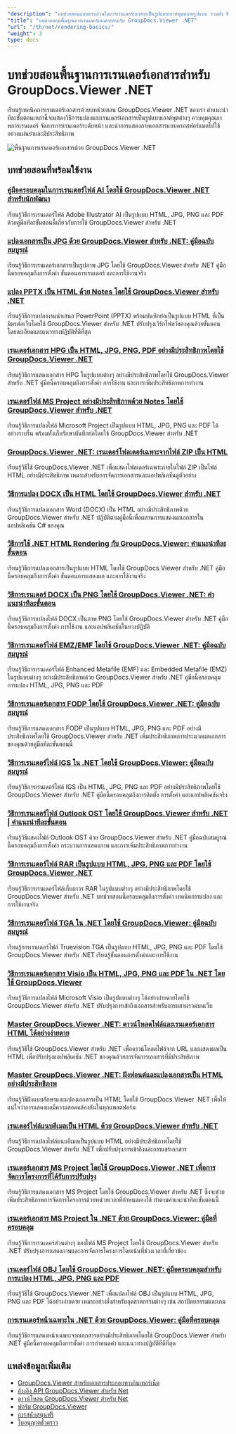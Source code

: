 ```yaml
---
"description": "บทช่วยสอนแบบครบถ้วนในการเรนเดอร์เอกสารเป็นรูปแบบเอาท์พุตหลายรูปแบบ รวมทั้ง HTML, PDF และรูปแบบรูปภาพโดยใช้ GroupDocs.Viewer สำหรับ .NET"
"title": "บทช่วยสอนพื้นฐานการเรนเดอร์เอกสารสำหรับ GroupDocs.Viewer .NET"
"url": "/th/net/rendering-basics/"
"weight": 3
type: docs
---
```

# บทช่วยสอนพื้นฐานการเรนเดอร์เอกสารสำหรับ GroupDocs.Viewer .NET

เรียนรู้เทคนิคการเรนเดอร์เอกสารด้วยบทช่วยสอน GroupDocs.Viewer .NET ของเรา คำแนะนำทีละขั้นตอนเหล่านี้จะแสดงวิธีการแปลงและเรนเดอร์เอกสารเป็นรูปแบบเอาต์พุตต่างๆ ควบคุมคุณภาพการเรนเดอร์ จัดการการเรนเดอร์ระดับหน้า และนำการแสดงภาพเอกสารแบบครอสฟอร์แมตไปใช้อย่างแม่นยำและมีประสิทธิภาพ

![พื้นฐานการเรนเดอร์เอกสารด้วย GroupDocs.Viewer .NET](/viewer/rendering-basics/image.png)

## บทช่วยสอนที่พร้อมใช้งาน

### [คู่มือครอบคลุมในการเรนเดอร์ไฟล์ AI โดยใช้ GroupDocs.Viewer .NET สำหรับนักพัฒนา](./render-ai-groupdocs-viewer-net-guide/)
เรียนรู้วิธีการเรนเดอร์ไฟล์ Adobe Illustrator AI เป็นรูปแบบ HTML, JPG, PNG และ PDF ด้วยคู่มือทีละขั้นตอนนี้เกี่ยวกับการใช้ GroupDocs.Viewer สำหรับ .NET

### [แปลงเอกสารเป็น JPG ด้วย GroupDocs.Viewer สำหรับ .NET: คู่มือฉบับสมบูรณ์](./render-documents-jpg-groupdocs-viewer-dotnet/)
เรียนรู้วิธีการเรนเดอร์เอกสารเป็นรูปภาพ JPG โดยใช้ GroupDocs.Viewer สำหรับ .NET คู่มือนี้ครอบคลุมถึงการตั้งค่า ขั้นตอนการเรนเดอร์ และการใช้งานจริง

### [แปลง PPTX เป็น HTML ด้วย Notes โดยใช้ GroupDocs.Viewer สำหรับ .NET](./render-pptx-notes-html-groupdocs-viewer-net/)
เรียนรู้วิธีการแปลงงานนำเสนอ PowerPoint (PPTX) พร้อมบันทึกย่อเป็นรูปแบบ HTML ที่เป็นมิตรต่อเว็บโดยใช้ GroupDocs.Viewer สำหรับ .NET ปรับปรุงเวิร์กโฟลว์ของคุณด้วยขั้นตอนโดยละเอียดและแนวทางปฏิบัติที่ดีที่สุด

### [เรนเดอร์เอกสาร HPG เป็น HTML, JPG, PNG, PDF อย่างมีประสิทธิภาพโดยใช้ GroupDocs.Viewer .NET](./groupdocs-viewer-net-hpg-rendering-guide/)
เรียนรู้วิธีการแสดงเอกสาร HPG ในรูปแบบต่างๆ อย่างมีประสิทธิภาพโดยใช้ GroupDocs.Viewer สำหรับ .NET คู่มือนี้ครอบคลุมถึงการตั้งค่า การใช้งาน และการเพิ่มประสิทธิภาพการทำงาน

### [เรนเดอร์ไฟล์ MS Project อย่างมีประสิทธิภาพด้วย Notes โดยใช้ GroupDocs.Viewer สำหรับ .NET](./groupdocs-viewer-ms-project-notes-conversion/)
เรียนรู้วิธีการแปลงไฟล์ Microsoft Project เป็นรูปแบบ HTML, JPG, PNG และ PDF ได้อย่างราบรื่น พร้อมทั้งเก็บรักษาบันทึกย่อโดยใช้ GroupDocs.Viewer สำหรับ .NET

### [GroupDocs.Viewer .NET: เรนเดอร์โฟลเดอร์เฉพาะจากไฟล์ ZIP เป็น HTML](./groupdocs-viewer-dotnet-render-zip-folders-html/)
เรียนรู้วิธีใช้ GroupDocs.Viewer .NET เพื่อแสดงโฟลเดอร์เฉพาะภายในไฟล์ ZIP เป็นไฟล์ HTML อย่างมีประสิทธิภาพ เหมาะสำหรับการจัดการเอกสารและแอปพลิเคชันดูตัวอย่าง

### [วิธีการแปลง DOCX เป็น HTML โดยใช้ GroupDocs.Viewer สำหรับ .NET](./render-docx-html-groupdocs-viewer-dotnet/)
เรียนรู้วิธีการแปลงเอกสาร Word (DOCX) เป็น HTML อย่างมีประสิทธิภาพด้วย GroupDocs.Viewer สำหรับ .NET ปฏิบัติตามคู่มือนี้เพื่อผสานการแสดงผลเอกสารในแอปพลิเคชัน C# ของคุณ

### [วิธีการใช้ .NET HTML Rendering กับ GroupDocs.Viewer: คำแนะนำทีละขั้นตอน](./implement-net-html-rendering-groupdocs-viewer/)
เรียนรู้วิธีการแปลงเอกสารเป็นรูปแบบ HTML โดยใช้ GroupDocs.Viewer สำหรับ .NET คู่มือนี้ครอบคลุมถึงการตั้งค่า ขั้นตอนการแสดงผล และการใช้งานจริง

### [วิธีการเรนเดอร์ DOCX เป็น PNG โดยใช้ GroupDocs.Viewer .NET: คำแนะนำทีละขั้นตอน](./render-docx-png-groupdocs-viewer-net/)
เรียนรู้วิธีการแปลงไฟล์ DOCX เป็นภาพ PNG โดยใช้ GroupDocs.Viewer สำหรับ .NET คู่มือนี้ครอบคลุมถึงการตั้งค่า การใช้งาน และแอปพลิเคชันในทางปฏิบัติ

### [วิธีการเรนเดอร์ไฟล์ EMZ/EMF โดยใช้ GroupDocs.Viewer .NET: คู่มือฉบับสมบูรณ์](./render-emz-emf-groupdocs-viewer-dotnet/)
เรียนรู้วิธีการเรนเดอร์ไฟล์ Enhanced Metafile (EMF) และ Embedded Metafile (EMZ) ในรูปแบบต่างๆ อย่างมีประสิทธิภาพด้วย GroupDocs.Viewer สำหรับ .NET คู่มือนี้ครอบคลุมการแปลง HTML, JPG, PNG และ PDF

### [วิธีการเรนเดอร์เอกสาร FODP โดยใช้ GroupDocs.Viewer .NET: คู่มือฉบับสมบูรณ์](./render-fodp-documents-groupdocs-viewer-net/)
เรียนรู้วิธีการแสดงเอกสาร FODP เป็นรูปแบบ HTML, JPG, PNG และ PDF อย่างมีประสิทธิภาพโดยใช้ GroupDocs.Viewer สำหรับ .NET เพิ่มประสิทธิภาพการประมวลผลเอกสารของคุณด้วยคู่มือทีละขั้นตอนนี้

### [วิธีการเรนเดอร์ไฟล์ IGS ใน .NET โดยใช้ GroupDocs.Viewer: คู่มือฉบับสมบูรณ์](./render-igs-files-groupdocs-viewer-dotnet/)
เรียนรู้วิธีการเรนเดอร์ไฟล์ IGS เป็น HTML, JPG, PNG และ PDF อย่างมีประสิทธิภาพโดยใช้ GroupDocs.Viewer สำหรับ .NET คู่มือนี้ครอบคลุมถึงการติดตั้ง การตั้งค่า และแอปพลิเคชันจริง

### [วิธีการเรนเดอร์ไฟล์ Outlook OST โดยใช้ GroupDocs.Viewer สำหรับ .NET | คำแนะนำทีละขั้นตอน](./render-outlook-ost-groupdocs-viewer-net/)
เรียนรู้วิธีแสดงไฟล์ Outlook OST ด้วย GroupDocs.Viewer สำหรับ .NET คู่มือฉบับสมบูรณ์นี้ครอบคลุมถึงการตั้งค่า กระบวนการแสดงภาพ และการเพิ่มประสิทธิภาพการทำงาน

### [วิธีการเรนเดอร์ไฟล์ RAR เป็นรูปแบบ HTML, JPG, PNG และ PDF โดยใช้ GroupDocs.Viewer .NET](./rendering-rar-archives-using-groupdocs-viewer-net/)
เรียนรู้วิธีการเรนเดอร์ไฟล์เก็บถาวร RAR ในรูปแบบต่างๆ อย่างมีประสิทธิภาพโดยใช้ GroupDocs.Viewer สำหรับ .NET บทช่วยสอนนี้ครอบคลุมถึงการตั้งค่า เทคนิคการแปลง และการใช้งานจริง

### [วิธีการเรนเดอร์ไฟล์ TGA ใน .NET โดยใช้ GroupDocs.Viewer: คู่มือฉบับสมบูรณ์](./render-tga-files-dotnet-groupdocs-viewer/)
เรียนรู้การเรนเดอร์ไฟล์ Truevision TGA เป็นรูปแบบ HTML, JPG, PNG และ PDF โดยใช้ GroupDocs.Viewer สำหรับ .NET เรียนรู้ขั้นตอนการตั้งค่าและการใช้งาน

### [วิธีการเรนเดอร์เอกสาร Visio เป็น HTML, JPG, PNG และ PDF ใน .NET โดยใช้ GroupDocs.Viewer](./groupdocs-viewer-dotnet-render-visio-documents-html-jpg-png-pdf/)
เรียนรู้วิธีการแปลงไฟล์ Microsoft Visio เป็นรูปแบบต่างๆ ได้อย่างง่ายดายโดยใช้ GroupDocs.Viewer สำหรับ .NET ปรับปรุงการเข้าถึงเอกสารสำหรับการผสานรวมบนเว็บ

### [Master GroupDocs.Viewer .NET: ดาวน์โหลดไฟล์และเรนเดอร์เอกสาร HTML ได้อย่างง่ายดาย](./mastering-groupdocs-viewer-net-file-download-html-rendering/)
เรียนรู้วิธีใช้ GroupDocs.Viewer สำหรับ .NET เพื่อดาวน์โหลดไฟล์จาก URL และแสดงผลเป็น HTML เพื่อปรับปรุงแอปพลิเคชัน .NET ของคุณด้วยการจัดการเอกสารที่มีประสิทธิภาพ

### [Master GroupDocs.Viewer .NET: ฝังฟอนต์และแปลงเอกสารเป็น HTML อย่างมีประสิทธิภาพ](./embed-fonts-convert-docs-groupdocs-viewer-net/)
เรียนรู้วิธีฝังแบบอักษรและแปลงเอกสารเป็น HTML โดยใช้ GroupDocs.Viewer .NET เพื่อให้แน่ใจว่าการแสดงผลมีความสอดคล้องกันในทุกแพลตฟอร์ม

### [เรนเดอร์ไฟล์แนบอีเมลเป็น HTML ด้วย GroupDocs.Viewer สำหรับ .NET](./render-email-attachments-html-groupdocs-viewer-net/)
เรียนรู้วิธีการแปลงไฟล์แนบอีเมลเป็นรูปแบบ HTML อย่างมีประสิทธิภาพโดยใช้ GroupDocs.Viewer สำหรับ .NET เพื่อปรับปรุงการเข้าถึงและการแชร์เอกสาร

### [เรนเดอร์เอกสาร MS Project โดยใช้ GroupDocs.Viewer .NET เพื่อการจัดการโครงการที่ได้รับการปรับปรุง](./render-ms-project-docs-groupdocs-viewer-net/)
เรียนรู้วิธีการแสดงเอกสาร MS Project โดยใช้ GroupDocs.Viewer สำหรับ .NET ซึ่งจะช่วยเพิ่มประสิทธิภาพการจัดการโครงการด้วยหน่วยเวลาที่กำหนดเองได้ ทำตามคำแนะนำทีละขั้นตอนนี้

### [เรนเดอร์เอกสาร MS Project ใน .NET ด้วย GroupDocs.Viewer: คู่มือที่ครอบคลุม](./render-ms-project-dotnet-groupdocs-viewer/)
เรียนรู้วิธีการเรนเดอร์ส่วนต่างๆ ของไฟล์ MS Project โดยใช้ GroupDocs.Viewer สำหรับ .NET ปรับปรุงการแสดงภาพและการจัดการโครงการโดยเน้นที่ช่วงเวลาที่เกี่ยวข้อง

### [เรนเดอร์ไฟล์ OBJ โดยใช้ GroupDocs.Viewer .NET: คู่มือครอบคลุมสำหรับการแปลง HTML, JPG, PNG และ PDF](./render-obj-files-groupdocs-viewer-net/)
เรียนรู้วิธีใช้ GroupDocs.Viewer .NET เพื่อแปลงไฟล์ OBJ เป็นรูปแบบ HTML, JPG, PNG และ PDF ได้อย่างง่ายดาย เหมาะอย่างยิ่งสำหรับอุตสาหกรรมต่างๆ เช่น สถาปัตยกรรมและเกม

### [การเรนเดอร์หน้าเฉพาะใน .NET ด้วย GroupDocs.Viewer: คู่มือที่ครอบคลุม](./groupdocs-viewer-net-rendering-pages-guide/)
เรียนรู้วิธีการแสดงหน้าเฉพาะจากเอกสารอย่างมีประสิทธิภาพโดยใช้ GroupDocs.Viewer สำหรับ .NET คู่มือนี้ครอบคลุมถึงการตั้งค่า การกำหนดค่า และแนวทางปฏิบัติที่ดีที่สุด

## แหล่งข้อมูลเพิ่มเติม

- [GroupDocs.Viewer สำหรับเอกสารประกอบทางอินเทอร์เน็ต](https://docs.groupdocs.com/viewer/net/)
- [อ้างอิง API GroupDocs.Viewer สำหรับ Net](https://reference.groupdocs.com/viewer/net/)
- [ดาวน์โหลด GroupDocs.Viewer สำหรับ Net](https://releases.groupdocs.com/viewer/net/)
- [ฟอรัม GroupDocs.Viewer](https://forum.groupdocs.com/c/viewer/9)
- [การสนับสนุนฟรี](https://forum.groupdocs.com/)
- [ใบอนุญาตชั่วคราว](https://purchase.groupdocs.com/temporary-license/)